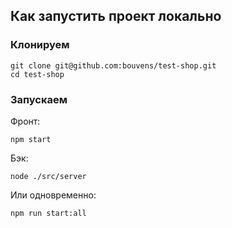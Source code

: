 ## Как запустить проект локально

### Клонируем
```shell
git clone git@github.com:bouvens/test-shop.git
cd test-shop
```

### Запускаем

Фронт:
```shell
npm start
```

Бэк:
```shell
node ./src/server
```

Или одновременно:
```shell
npm run start:all
```
